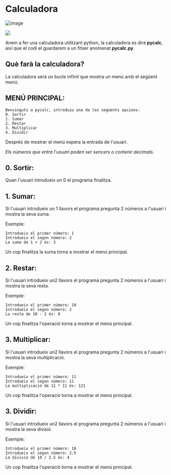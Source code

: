 # Calculadora

![image](https://github.com/XaSaFa/IntroduccioProgramacio/assets/110727546/fac8a757-fbd5-42f8-a8c3-a07967dc44d0)

<img src="https://github.com/XaSaFa/IntroduccioProgramacio/assets/110727546/fac8a757-fbd5-42f8-a8c3-a07967dc44d0">

Anem a fer una calculadora utilitzant python, la calculadora es dirà **pycalc**, així que el codi el guardarem a un fitxer anomenat **pycalc.py**.

## Què farà la calculadora?

La calculadora serà un bucle infinit que mostra un menú amb el següent menú:

## MENÚ PRINCIPAL:

```
Benvinguts a pycalc, introduiu una de les següents opcions:
0. Sortir
1. Sumar
2. Restar
3. Multiplicar
4. Dividir
```

Després de mostrar el menú espera la entrada de l'usuari.

_Els números que entra l'usuari poden ser sencers o contenir decimals._

## 0. Sortir:

Quan l'usuari introdueix un 0 el programa finalitza.

## 1. Sumar:

Si l'usuari introdueix un 1 llavors el programa pregunta 2 números a l'usuari i mostra la seva suma.

Exemple:

```
Introdueix el primer número: 1
Introdueix el segon número: 2
La suma de 1 + 2 és: 3
```

Un cop finalitza la suma torna a mostrar el menú principal.

## 2. Restar:

Si l'usuari introdueix un2 llavors el programa pregunta 2 números a l'usuari i mostra la seva resta.

Exemple:

```
Introdueix el primer número: 10
Introdueix el segon número: 2
La resta de 10 - 2 és: 8
```

Un cop finalitza l'operació torna a mostrar el menú principal.

## 3. Multiplicar:

Si l'usuari introdueix un2 llavors el programa pregunta 2 números a l'usuari i mostra la seva multiplicació.

Exemple:

```
Introdueix el primer número: 11
Introdueix el segon número: 11
La multiplicació de 11 * 11 és: 121
```

Un cop finalitza l'operació torna a mostrar el menú principal.

## 3. Dividir:

Si l'usuari introdueix un2 llavors el programa pregunta 2 números a l'usuari i mostra la seva divisió.

Exemple:

```
Introdueix el primer número: 10
Introdueix el segon número: 2.5
La divisió de 10 / 2.5 és: 4
```

Un cop finalitza l'operació torna a mostrar el menú principal.
